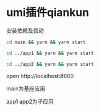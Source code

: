# umi插件qiankun

安装依赖及启动

```bash
cd main && yarn && yarn start 

cd ../app1 && yarn && yarn start

cd ../app2 && yarn && yarn start
```

open http://localhost:8000


main为基座应用

app1 app2为子应用

